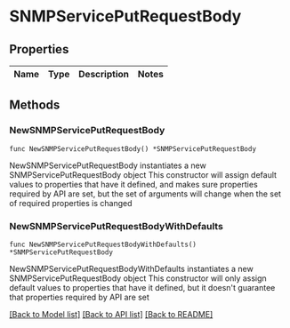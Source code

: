 # SNMPServicePutRequestBody

## Properties

Name | Type | Description | Notes
------------ | ------------- | ------------- | -------------

## Methods

### NewSNMPServicePutRequestBody

`func NewSNMPServicePutRequestBody() *SNMPServicePutRequestBody`

NewSNMPServicePutRequestBody instantiates a new SNMPServicePutRequestBody object
This constructor will assign default values to properties that have it defined,
and makes sure properties required by API are set, but the set of arguments
will change when the set of required properties is changed

### NewSNMPServicePutRequestBodyWithDefaults

`func NewSNMPServicePutRequestBodyWithDefaults() *SNMPServicePutRequestBody`

NewSNMPServicePutRequestBodyWithDefaults instantiates a new SNMPServicePutRequestBody object
This constructor will only assign default values to properties that have it defined,
but it doesn't guarantee that properties required by API are set


[[Back to Model list]](../README.md#documentation-for-models) [[Back to API list]](../README.md#documentation-for-api-endpoints) [[Back to README]](../README.md)


